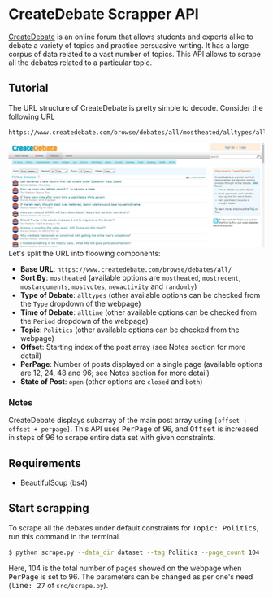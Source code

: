 # CreateDebate Scrapper API
[CreateDebate](https://www.createdebate.com/) is an online forum that allows students and experts alike to debate a variety of topics and practice persuasive writing. It has a large corpus of data related to a vast number of topics. This API allows to scrape all the debates related to a particular topic.
## Tutorial
The URL structure of CreateDebate is pretty simple to decode. Consider the following URL
```
https://www.createdebate.com/browse/debates/all/mostheated/alltypes/alltime/Politics/0/24/open
```
![](CreateDebate.JPG)
Let's split the URL into floowing components:
* __Base URL__: `https://www.createdebate.com/browse/debates/all/`
* __Sort By__: `mostheated` (available options are `mostheated`, `mostrecent`, `mostarguments`, `mostvotes`, `newactivity` and `randomly`)
* __Type of Debate__: `alltypes` (other available options can be checked from the `Type` dropdown of the webpage)
* __Time of Debate__: `alltime` (other available options can be checked from the `Period` dropdown of the webpage)
* __Topic__: `Politics` (other available options can be checked from the webpage)
* __Offset__: Starting index of the post array (see Notes section for more detail)
* __PerPage__: Number of posts displayed on a single page (available options are 12, 24, 48 and 96; see Notes section for more detail)
* __State of Post__: `open` (other options are `closed` and `both`)

### Notes
CreateDebate displays subarray of the main post array using `[offset : offset + perpage]`. This API uses <kbd>PerPage</kbd> of 96, and <kbd>Offset</kbd> is increased in steps of 96 to scrape entire data set with given constraints.

## Requirements
* BeautifulSoup (bs4)

## Start scrapping
To scrape all the debates under default constraints for <kbd>Topic: Politics</kbd>, run this command in the terminal
```bash
$ python scrape.py --data_dir dataset --tag Politics --page_count 104
```
Here, 104 is the total number of pages showed on the webpage when <kbd>PerPage</kbd> is set to 96. The parameters can be changed as per one's need (<kbd>line: 27</kbd> of `src/scrape.py`).

